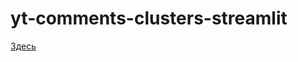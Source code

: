 # yt-comments-clusters-streamlit

[Здесь](https://bignotonlydata-yt-comments-clusters-streamlit---0jl6pv.streamlitapp.com/)

